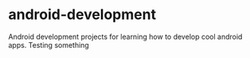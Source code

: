 # android-development
Android development projects for learning how to develop cool android apps.
Testing something